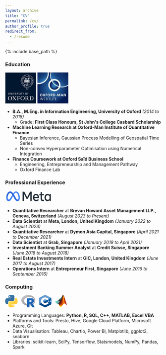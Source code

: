 ```yaml
---
layout: archive
title: "CV"
permalink: /cv/
author_profile: true
redirect_from:
  - /resume
---
```


{% include base_path %}


### Education
<p align="left"><img src="/images/oxford-logo.png" width="100" height="100" /> <img src="/images/oxford-man-institute-logo.png" width="100" height="100" /></p>

* **B.A., M.Eng. in Information Engineering, University of Oxford** *(2014 to 2018)*
  * Grade: **First Class Honours, St John's College Casbard Scholarship**
* **Machine Learning Research at Oxford-Man Institute of Quantitative Finance**
  * Bayesian Inference, Gaussian Process Modelling of Geospatial Time Series
  * Non-convex Hyperparameter Optimisation using Numerical Integration
* **Finance Coursework at Oxford Saïd Business School**
  * Engineering, Entrepreneurship and Management Pathway
  * Oxford Finance Lab


### Professional Experience
<p align="left"><img src="/images/meta_logo.jpg" width="150" height="38" /></p>

* **Quantitative Researcher** at **Brevan Howard Asset Management LLP., Geneva, Switzerland** *(August 2023 to Present)*
* **Data Scientist** at **Meta, London, United Kingdom** *(January 2022 to August 2023)*
* **Quantitative Researcher** at **Dymon Asia Capital, Singapore** *(April 2021 to December 2021)*
* **Data Scientist** at **Grab, Singapore** *(January 2019 to April 2021)*
* **Investment Banking Summer Analyst** at **Credit Suisse, Singapore** *(June 2018 to August 2018)*
* **Real Estate Investments Intern** at **GIC, London, United Kingdom** *(June 2017 to August 2017)*
* **Operations Intern** at **Entrepreneur First, Singapore** *(June 2016 to September 2016)*

### Computing
<p align="left">
  <img src="/images/python_logo.png" width="40" height="40" /> &nbsp; <img src="/images/r_language.png" width="45" height="40" /> &nbsp; <img src="/images/CPP_logo.png" width="40" height="40" /> &nbsp; <img src="/images/matlab_logo.png" width="40" height="40" />
</p>

* Programming Languages: **Python, R, SQL, C++, MATLAB, Excel VBA**
* Platforms and Tools: Presto, Hive, Google Cloud Platform, Microsoft Azure, Git
* Data Visualisation: Tableau, Chartio, Power BI, Matplotlib, ggplot2, seaborn
* Libraries: scikit-learn, SciPy, Tensorflow, Statsmodels, NumPy, Pandas, Spark
